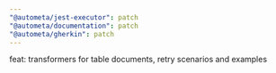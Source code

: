```yaml
---
"@autometa/jest-executor": patch
"@autometa/documentation": patch
"@autometa/gherkin": patch
---
```


feat: transformers for table documents, retry scenarios and examples
